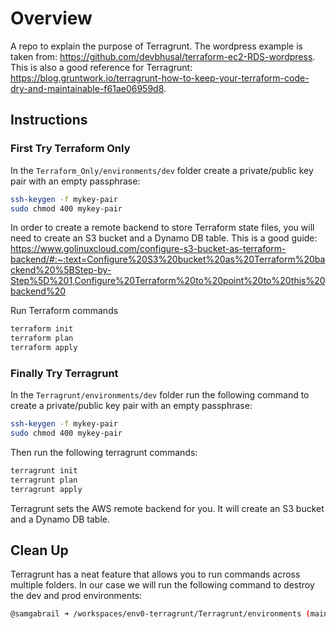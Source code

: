 # Overview

A repo to explain the purpose of Terragrunt. The wordpress example is taken from: https://github.com/devbhusal/terraform-ec2-RDS-wordpress.
This is also a good reference for Terragrunt: https://blog.gruntwork.io/terragrunt-how-to-keep-your-terraform-code-dry-and-maintainable-f61ae06959d8.

## Instructions

### First Try Terraform Only

In the `Terraform_Only/environments/dev` folder create a private/public key pair with an empty passphrase:

```bash
ssh-keygen -f mykey-pair
sudo chmod 400 mykey-pair
```

In order to create a remote backend to store Terraform state files, you will need to create an S3 bucket and a Dynamo DB table. This is a good guide: https://www.golinuxcloud.com/configure-s3-bucket-as-terraform-backend/#:~:text=Configure%20S3%20bucket%20as%20Terraform%20backend%20%5BStep-by-Step%5D%201,Configure%20Terraform%20to%20point%20to%20this%20backend%20

Run Terraform commands

```bash
terraform init
terraform plan
terraform apply
```

### Finally Try Terragrunt

In the `Terragrunt/environments/dev` folder run the following command to create a private/public key pair with an empty passphrase:

```bash
ssh-keygen -f mykey-pair
sudo chmod 400 mykey-pair
```

Then run the following terragrunt commands:

```bash
terragrunt init
terragrunt plan
terragrunt apply
```

Terragrunt sets the AWS remote backend for you. It will create an S3 bucket and a Dynamo DB table.

## Clean Up

Terragrunt has a neat feature that allows you to run commands across multiple folders. In our case we will run the following command to destroy the dev and prod environments:

```bash
@samgabrail ➜ /workspaces/env0-terragrunt/Terragrunt/environments (main) $ terragrunt run-all destroy
```